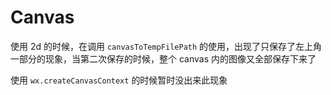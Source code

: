 # Canvas

使用 2d 的时候，在调用 `canvasToTempFilePath` 的使用，出现了只保存了左上角一部分的现象，当第二次保存的时候，整个 canvas 内的图像又全部保存下来了

使用 `wx.createCanvasContext` 的时候暂时没出来此现象